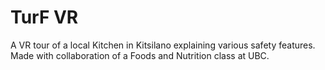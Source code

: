 # TurF VR 

A VR tour of a local Kitchen in Kitsilano explaining various safety features.
Made with collaboration of a Foods and Nutrition class at UBC.